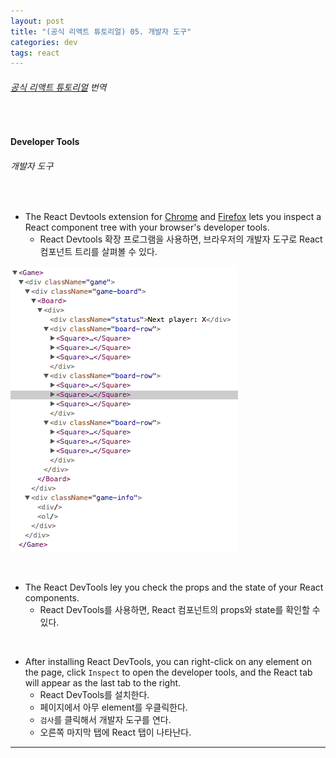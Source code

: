 ```yaml
---
layout: post
title: "(공식 리액트 튜토리얼) 05. 개발자 도구"
categories: dev
tags: react
---
```


###### [공식 리액트 튜토리얼](https://reactjs.org/tutorial/tutorial.html#developer-tools) 번역

<br>

#### Developer Tools

###### 개발자 도구

<br>

- The React Devtools extension for [Chrome](https://chrome.google.com/webstore/detail/react-developer-tools/fmkadmapgofadopljbjfkapdkoienihi?hl=en) and [Firefox](https://addons.mozilla.org/en-US/firefox/addon/react-devtools/) lets you inspect a React component tree with your browser's developer tools.
  - React Devtools 확장 프로그램을 사용하면, 브라우저의 개발자 도구로 React 컴포넌트 트리를 살펴볼 수 있다.

![img](/assets/img/react-tutorial-05-01.png)

<br>

- The React DevTools ley you check the props and the state of your React components.
  - React DevTools를 사용하면, React 컴포넌트의 props와 state를 확인할 수 있다.

<br>

- After installing React DevTools, you can right-click on any element on the page, click `Inspect` to open the developer tools, and the React tab will appear as the last tab to the right.
  - React DevTools를 설치한다.
  - 페이지에서 아무 element를 우클릭한다.
  - `검사`를 클릭해서 개발자 도구를 연다.
  - 오른쪽 마지막 탭에 React 탭이 나타난다.

------

<br>